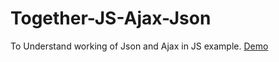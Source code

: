 # Together-JS-Ajax-Json
To Understand working of Json and Ajax in JS example.
[Demo](https://khushbu-2112.github.io/Together-JS-Ajax-Json/)
